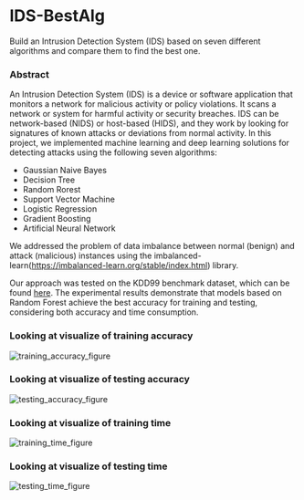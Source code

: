 # IDS-BestAlg
Build an Intrusion Detection System (IDS) based on seven different algorithms and compare them to find the best one.

### Abstract
An Intrusion Detection System (IDS) is a device or software application that monitors a network for malicious activity or policy violations. It scans a network or system for harmful activity or security breaches. IDS can be network-based (NIDS) or host-based (HIDS), and they work by looking for signatures of known attacks or deviations from normal activity. In this project, we implemented machine learning and deep learning solutions for detecting attacks using the following seven algorithms:

- Gaussian Naive Bayes
- Decision Tree
- Random Rorest
- Support Vector Machine 
- Logistic Regression
- Gradient Boosting
- Artificial Neural Network

We addressed the problem of data imbalance between normal (benign) and attack (malicious) instances using the imbalanced-learn(https://imbalanced-learn.org/stable/index.html) library.

Our approach was tested on the KDD99 benchmark dataset, which can be found [here](http://kdd.ics.uci.edu/databases/kddcup99/kddcup99.html). The experimental results demonstrate that models based on Random Forest achieve the best accuracy for training and testing, considering both accuracy and time consumption.

### Looking at visualize of training accuracy

![training_accuracy_figure](https://user-images.githubusercontent.com/40705538/124691786-b83b5680-dedc-11eb-8872-21a5b20af866.png)

### Looking at visualize of testing accuracy

![testing_accuracy_figure](https://user-images.githubusercontent.com/40705538/124691804-c1c4be80-dedc-11eb-9257-317cd4dbf028.png)

### Looking at visualize of training time

![training_time_figure](https://user-images.githubusercontent.com/40705538/124691822-c7ba9f80-dedc-11eb-8c12-42c655b49bd0.png)

### Looking at visualize of testing time

![testing_time_figure](https://user-images.githubusercontent.com/40705538/124691837-cf7a4400-dedc-11eb-9dcc-258afbcdf9ce.png)

